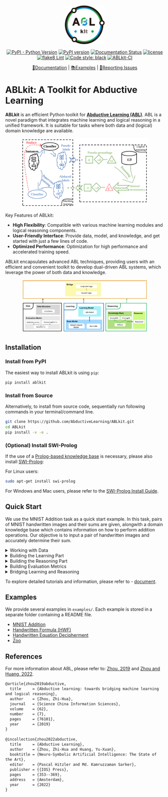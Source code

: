 <div align="center">

<p align="center">
<img src="https://raw.githubusercontent.com/AbductiveLearning/ABLkit/main/docs/_static/img/logo.png" alt="ABLkit logo" style="width: 25%;"/>
</p>

[![PyPI - Python Version](https://img.shields.io/pypi/pyversions/ablkit)](https://pypi.org/project/ablkit/) [![PyPI version](https://badgen.net/pypi/v/ablkit)](https://pypi.org/project/ablkit/) [![Documentation Status](https://readthedocs.org/projects/ablkit/badge/?version=latest)](https://ablkit.readthedocs.io/en/latest/?badge=latest) [![license](https://img.shields.io/github/license/mashape/apistatus.svg?maxAge=2592000)](https://github.com/AbductiveLearning/ABLkit/blob/main/LICENSE) [![flake8 Lint](https://github.com/AbductiveLearning/ABLkit/actions/workflows/lint.yaml/badge.svg)](https://github.com/AbductiveLearning/ABLkit/actions/workflows/lint.yaml) [![Code style: black](https://img.shields.io/badge/code%20style-black-000000.svg)](https://github.com/psf/black) [![ABLkit-CI](https://github.com/AbductiveLearning/ABLkit/actions/workflows/build-and-test.yaml/badge.svg)](https://github.com/AbductiveLearning/ABLkit/actions/workflows/build-and-test.yaml)

[📘Documentation](https://ablkit.readthedocs.io/en/latest/index.html) | [📚Examples](https://github.com/AbductiveLearning/ABLkit/tree/main/examples) | [💬Reporting Issues](https://github.com/AbductiveLearning/ABLkit/issues/new)

</div>

# ABLkit: A Toolkit for Abductive Learning

**ABLkit** is an efficient Python toolkit for [**Abductive Learning (ABL)**](https://www.lamda.nju.edu.cn/publication/chap_ABL.pdf). ABL is a novel paradigm that integrates machine learning and logical reasoning in a unified framework. It is suitable for tasks where both data and (logical) domain knowledge are available. 

<p align="center">
<img src="https://raw.githubusercontent.com/AbductiveLearning/ABLkit/main/docs/_static/img/ABL.png" alt="Abductive Learning" style="width: 80%;"/>
</p>

Key Features of ABLkit:

- **High Flexibility**: Compatible with various machine learning modules and logical reasoning components.
- **User-Friendly Interface**: Provide data, model, and knowledge, and get started with just a few lines of code.
- **Optimized Performance**: Optimization for high performance and accelerated training speed.

ABLkit encapsulates advanced ABL techniques, providing users with an efficient and convenient toolkit to develop dual-driven ABL systems, which leverage the power of both data and knowledge.

<p align="center">
<img src="https://raw.githubusercontent.com/AbductiveLearning/ABLkit/main/docs/_static/img/ABLkit.png" alt="ABLkit" style="width: 80%;"/>
</p>

## Installation

### Install from PyPI

The easiest way to install ABLkit is using ``pip``:

```bash
pip install ablkit
```

### Install from Source

Alternatively, to install from source code, sequentially run following commands in your terminal/command line.

```bash
git clone https://github.com/AbductiveLearning/ABLkit.git
cd ABLkit
pip install -v -e .
```

### (Optional) Install SWI-Prolog

If the use of a [Prolog-based knowledge base](https://ablkit.readthedocs.io/en/latest/Intro/Reasoning.html#prolog) is necessary, please also install [SWI-Prolog](https://www.swi-prolog.org/):

For Linux users:

```bash
sudo apt-get install swi-prolog
```

For Windows and Mac users, please refer to the [SWI-Prolog Install Guide](https://github.com/yuce/pyswip/blob/master/INSTALL.md).

## Quick Start

We use the MNIST Addition task as a quick start example. In this task, pairs of MNIST handwritten images and their sums are given, alongwith a domain knowledge base which contains information on how to perform addition operations. Our objective is to input a pair of handwritten images and accurately determine their sum.

<details>
<summary>Working with Data</summary>
<br>

ABLkit requires data in the format of `(X, gt_pseudo_label, Y)` where `X` is a list of input examples containing instances, `gt_pseudo_label` is the ground-truth label of each example in `X` and `Y` is the ground-truth reasoning result of each example in `X`. Note that `gt_pseudo_label` is only used to evaluate the machine learning model's performance but not to train it. 

In the MNIST Addition task, the data loading looks like:

```python
# The 'datasets' module below is located in 'examples/mnist_add/'
from datasets import get_dataset
    
# train_data and test_data are tuples in the format of (X, gt_pseudo_label, Y)
train_data = get_dataset(train=True)
test_data = get_dataset(train=False)
```

</details>

<details>
<summary>Building the Learning Part</summary>
<br>

Learning part is constructed by first defining a base model for machine learning. ABLkit offers considerable flexibility, supporting any base model that conforms to the scikit-learn style (which requires the implementation of `fit` and `predict` methods), or a PyTorch-based neural network (which has defined the architecture and implemented `forward` method). In this example, we build a simple LeNet5 network as the base model.

```python
# The 'models' module below is located in 'examples/mnist_add/'
from models.nn import LeNet5

cls = LeNet5(num_classes=10)
``` 

To facilitate uniform processing, ABLkit provides the `BasicNN` class to convert a PyTorch-based neural network into a format compatible with scikit-learn models. To construct a `BasicNN` instance, aside from the network itself, we also need to define a loss function, an optimizer, and the computing device.

```python
​import torch
​from ablkit.learning import BasicNN
​    
​loss_fn = torch.nn.CrossEntropyLoss()
​optimizer = torch.optim.RMSprop(cls.parameters(), lr=0.001, alpha=0.9)
​device = torch.device("cuda" if torch.cuda.is_available() else "cpu")
​base_model = BasicNN(model=cls, loss_fn=loss_fn, optimizer=optimizer, device=device)
```

The base model built above is trained to make predictions on instance-level data (e.g., a single image), while ABL deals with example-level data. To bridge this gap, we wrap the `base_model` into an instance of `ABLModel`. This class serves as a unified wrapper for base models, facilitating the learning part to train, test, and predict on example-level data, (e.g., images that comprise an equation).

```python
from ablkit.learning import ABLModel
​    
​model = ABLModel(base_model)
```

</details>

<details>
<summary>Building the Reasoning Part</summary>
<br>

To build the reasoning part, we first define a knowledge base by creating a subclass of `KBBase`. In the subclass, we initialize the `pseudo_label_list` parameter and override the `logic_forward` method, which specifies how to perform (deductive) reasoning that processes pseudo-labels of an example to the corresponding reasoning result. Specifically, for the MNIST Addition task, this `logic_forward` method is tailored to execute the sum operation.

```python
from ablkit.reasoning import KBBase
​    
class AddKB(KBBase):
    def __init__(self, pseudo_label_list=list(range(10))):
        super().__init__(pseudo_label_list)

​    def logic_forward(self, nums):
        return sum(nums)
​    
kb = AddKB()
```

Next, we create a reasoner by instantiating the class `Reasoner`, passing the knowledge base as a parameter. Due to the indeterminism of abductive reasoning, there could be multiple candidate pseudo-labels compatible to the knowledge base. In such scenarios, the reasoner can minimize inconsistency and return the pseudo-label with the highest consistency.

```python
from ablkit.reasoning import Reasoner
​    
reasoner = Reasoner(kb)
```

</details>

<details>
<summary>Building Evaluation Metrics</summary>
<br>

ABLkit provides two basic metrics, namely `SymbolAccuracy` and `ReasoningMetric`, which are used to evaluate the accuracy of the machine learning model's predictions and the accuracy of the `logic_forward` results, respectively.

```python
from ablkit.data.evaluation import ReasoningMetric, SymbolAccuracy
​    
metric_list = [SymbolAccuracy(), ReasoningMetric(kb=kb)]
```

</details>

<details>
<summary>Bridging Learning and Reasoning</summary>
<br>

Now, we use `SimpleBridge` to combine learning and reasoning in a unified ABL framework.

```python
from ablkit.bridge import SimpleBridge
​    
bridge = SimpleBridge(model, reasoner, metric_list)
```

Finally, we proceed with training and testing.

```python
​bridge.train(train_data, loops=1, segment_size=0.01)
bridge.test(test_data)
```

</details>

To explore detailed tutorials and information, please refer to - [document](https://ablkit.readthedocs.io/en/latest/index.html).

## Examples

We provide several examples in `examples/`. Each example is stored in a separate folder containing a README file.

+ [MNIST Addition](https://github.com/AbductiveLearning/ABLkit/tree/main/examples/mnist_add)
+ [Handwritten Formula (HWF)](https://github.com/AbductiveLearning/ABLkit/tree/main/examples/hwf)
+ [Handwritten Equation Decipherment](https://github.com/AbductiveLearning/ABLkit/tree/main/examples/hed)
+ [Zoo](https://github.com/AbductiveLearning/ABLkit/tree/main/examples/zoo)

## References

For more information about ABL, please refer to: [Zhou, 2019](http://scis.scichina.com/en/2019/076101.pdf) and [Zhou and Huang, 2022](https://www.lamda.nju.edu.cn/publication/chap_ABL.pdf).

```
@article{zhou2019abductive,
  title     = {Abductive learning: towards bridging machine learning and logical reasoning},
  author    = {Zhou, Zhi-Hua},
  journal   = {Science China Information Sciences},
  volume    = {62},
  number    = {7},
  pages     = {76101},
  year      = {2019}
}

@incollection{zhou2022abductive,
  title     = {Abductive Learning},
  author    = {Zhou, Zhi-Hua and Huang, Yu-Xuan},
  booktitle = {Neuro-Symbolic Artificial Intelligence: The State of the Art},
  editor    = {Pascal Hitzler and Md. Kamruzzaman Sarker},
  publisher = {{IOS} Press},
  pages     = {353--369},
  address   = {Amsterdam},
  year      = {2022}
}
```